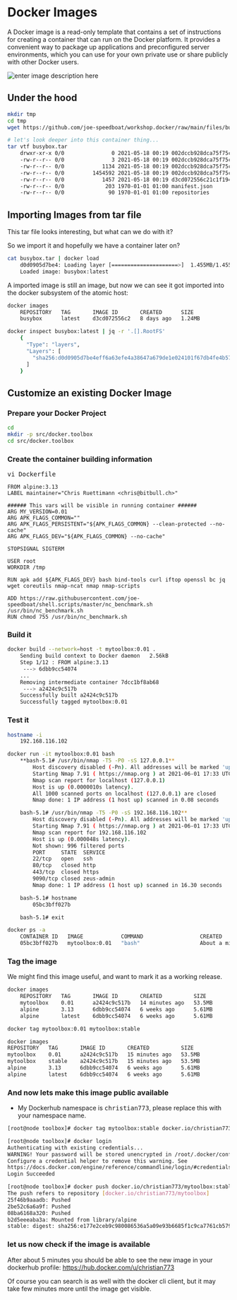 # Docker Images
A Docker image is a read-only template that contains a set of instructions for creating a container that can run on the Docker platform. It provides a convenient way to package up applications and preconfigured server environments, which you can use for your own private use or share publicly with other Docker users.

![enter image description here](https://github.com/joe-speedboat/workshop.docker/raw/main/images/container-layers.jpg)
## Under the hood
```bash
mkdir tmp
cd tmp
wget https://github.com/joe-speedboat/workshop.docker/raw/main/files/busybox.tar

# let's look deeper into this container thing...
tar vtf busybox.tar
	drwxr-xr-x 0/0               0 2021-05-18 00:19 002dccb928dca75f75cdf7accaedcb7f86dadc3806a4145253df1c71e578c5e5/
	-rw-r--r-- 0/0               3 2021-05-18 00:19 002dccb928dca75f75cdf7accaedcb7f86dadc3806a4145253df1c71e578c5e5/VERSION
	-rw-r--r-- 0/0            1134 2021-05-18 00:19 002dccb928dca75f75cdf7accaedcb7f86dadc3806a4145253df1c71e578c5e5/json
	-rw-r--r-- 0/0         1454592 2021-05-18 00:19 002dccb928dca75f75cdf7accaedcb7f86dadc3806a4145253df1c71e578c5e5/layer.tar
	-rw-r--r-- 0/0            1457 2021-05-18 00:19 d3cd072556c21c1f1940bd536675b97d7d419a2287d6bb3bd5044ea7466db788.json
	-rw-r--r-- 0/0             203 1970-01-01 01:00 manifest.json
	-rw-r--r-- 0/0              90 1970-01-01 01:00 repositories
```

## Importing Images from tar file
This tar file looks interesting, but what can we do with it?

So we import it and hopefully we have a container later on?
```bash
cat busybox.tar | docker load
	d0d0905d7be4: Loading layer [=====================>]  1.455MB/1.455MB
	Loaded image: busybox:latest
```

A imported image is still an image, but now we can see it got imported into the docker subsystem of the atomic host:
```bash
docker images
	REPOSITORY   TAG       IMAGE ID       CREATED      SIZE
	busybox      latest    d3cd072556c2   8 days ago   1.24MB

docker inspect busybox:latest | jq -r '.[].RootFS'
	{
	  "Type": "layers",
	  "Layers": [
	    "sha256:d0d0905d7be4eff6a63efe4a38647a679de1e024101f67db4fe4b5736c1e7f48"
	  ]
	}
```

## Customize an existing Docker Image
### Prepare your Docker Project
```bash
cd
mkdir -p src/docker.toolbox
cd src/docker.toolbox
```
### Create the container building information
<tt>vi Dockerfile</tt>
```
FROM alpine:3.13
LABEL maintainer="Chris Ruettimann <chris@bitbull.ch>"

###### This vars will be visible in running container ######
ARG MY_VERSION=0.01
ARG APK_FLAGS_COMMON=""
ARG APK_FLAGS_PERSISTENT="${APK_FLAGS_COMMON} --clean-protected --no-cache"
ARG APK_FLAGS_DEV="${APK_FLAGS_COMMON} --no-cache"

STOPSIGNAL SIGTERM

USER root
WORKDIR /tmp

RUN apk add ${APK_FLAGS_DEV} bash bind-tools curl iftop openssl bc jq wget coreutils nmap-ncat nmap nmap-scripts 

ADD https://raw.githubusercontent.com/joe-speedboat/shell.scripts/master/nc_benchmark.sh /usr/bin/nc_benchmark.sh 
RUN chmod 755 /usr/bin/nc_benchmark.sh
```
### Build it
```bash
docker build --network=host -t mytoolbox:0.01 .
	Sending build context to Docker daemon   2.56kB
	Step 1/12 : FROM alpine:3.13
	 ---> 6dbb9cc54074
	...
	Removing intermediate container 7dcc1bf8ab68
	 ---> a2424c9c517b
	Successfully built a2424c9c517b
	Successfully tagged mytoolbox:0.01
```
### Test it
```bash
hostname -i
	192.168.116.102

docker run -it mytoolbox:0.01 bash
	**bash-5.1# /usr/bin/nmap -T5 -P0 -sS 127.0.0.1**
		Host discovery disabled (-Pn). All addresses will be marked 'up' and scan times will be slower.
		Starting Nmap 7.91 ( https://nmap.org ) at 2021-06-01 17:33 UTC
		Nmap scan report for localhost (127.0.0.1)
		Host is up (0.0000010s latency).
		All 1000 scanned ports on localhost (127.0.0.1) are closed
		Nmap done: 1 IP address (1 host up) scanned in 0.08 seconds

	bash-5.1# /usr/bin/nmap -T5 -P0 -sS 192.168.116.102**
		Host discovery disabled (-Pn). All addresses will be marked 'up' and scan times will be slower.
		Starting Nmap 7.91 ( https://nmap.org ) at 2021-06-01 17:33 UTC
		Nmap scan report for 192.168.116.102
		Host is up (0.000048s latency).
		Not shown: 996 filtered ports
		PORT     STATE  SERVICE
		22/tcp   open   ssh
		80/tcp   closed http
		443/tcp  closed https
		9090/tcp closed zeus-admin
		Nmap done: 1 IP address (1 host up) scanned in 16.30 seconds

	bash-5.1# hostname
		05bc3bff027b

	bash-5.1# exit

docker ps -a
	CONTAINER ID   IMAGE            COMMAND                  CREATED              STATUS                       PORTS     NAMES
	05bc3bff027b   mytoolbox:0.01   "bash"                   About a minute ago   Exited (0) 5 seconds ago               dreamy_davinci
```
### Tag the image
We might find this image useful, and want to mark it as a working release.
```bash
docker images
	REPOSITORY   TAG       IMAGE ID       CREATED          SIZE
	mytoolbox    0.01      a2424c9c517b   14 minutes ago   53.5MB
	alpine       3.13      6dbb9cc54074   6 weeks ago      5.61MB
	alpine       latest    6dbb9cc54074   6 weeks ago      5.61MB

docker tag mytoolbox:0.01 mytoolbox:stable

docker images
REPOSITORY   TAG       IMAGE ID       CREATED          SIZE
mytoolbox    0.01      a2424c9c517b   15 minutes ago   53.5MB
mytoolbox    stable    a2424c9c517b   15 minutes ago   53.5MB
alpine       3.13      6dbb9cc54074   6 weeks ago      5.61MB
alpine       latest    6dbb9cc54074   6 weeks ago      5.61MB
```

### And now lets make this image public available
* My Dockerhub namespace is <tt>christian773</tt>, please replace this with your namespace name.
```bash
[root@node toolbox]# docker tag mytoolbox:stable docker.io/christian773/mytoolbox:stable

[root@node toolbox]# docker login
Authenticating with existing credentials...
WARNING! Your password will be stored unencrypted in /root/.docker/config.json.
Configure a credential helper to remove this warning. See
https://docs.docker.com/engine/reference/commandline/login/#credentials-store
Login Succeeded

[root@node toolbox]# docker push docker.io/christian773/mytoolbox:stable
The push refers to repository [docker.io/christian773/mytoolbox]
25f46b9aaadb: Pushed 
2be52c6a6a9f: Pushed 
08ba6168a320: Pushed 
b2d5eeeaba3a: Mounted from library/alpine 
stable: digest: sha256:e177e2ceb9c980086536a5a09e93b6685f1c9ca7761cb579e747979c6c059513 size: 1156
```
### let us now check if the image is available
After about 5 minutes you should be able to see the new image in your dockerhub profile:
https://hub.docker.com/u/christian773

Of course you can search is as well with the docker cli client, but it may take few minutes more until the image get visible.


<!--stackedit_data:
eyJoaXN0b3J5IjpbNjc4MzI2NjQ0XX0=
-->